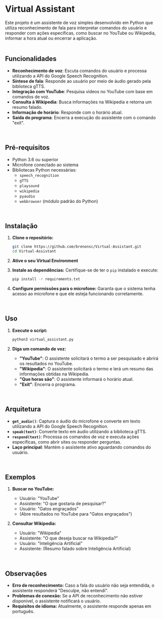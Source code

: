 # Virtual Assistant

Este projeto é um assistente de voz simples desenvolvido em Python que utiliza reconhecimento de fala para interpretar comandos do usuário e responder com ações específicas, como buscar no YouTube ou Wikipedia, informar a hora atual ou encerrar a aplicação.
<br><br>

## Funcionalidades

- **Reconhecimento de voz**: Escuta comandos do usuário e processa utilizando a API do Google Speech Recognition.
- **Síntese de fala**: Responde ao usuário por meio de áudio gerado pela biblioteca gTTS.
- **Integração com YouTube**: Pesquisa vídeos no YouTube com base em comandos de voz.
- **Consulta à Wikipedia**: Busca informações na Wikipedia e retorna um resumo falado.
- **Informação de horário**: Responde com o horário atual.
- **Saída do programa**: Encerra a execução do assistente com o comando "exit".
<br>

## Pré-requisitos

- Python 3.6 ou superior
- Microfone conectado ao sistema
- Bibliotecas Python necessárias:
  - `speech_recognition`
  - `gTTS`
  - `playsound`
  - `wikipedia`
  - `pyaudio`
  - `webbrowser` (módulo padrão do Python)
<br>

## Instalação

1. **Clone o repositório:**

   ```bash
   git clone https://github.com/brenonsc/Virtual-Assistant.git
   cd Virtual-Assistant
   ```

2. **Ative o seu Virtual Environment**

3. **Instale as dependências:**
   Certifique-se de ter o `pip` instalado e execute:

   ```bash
   pip install -r requirements.txt
   ```

4. **Configure permissões para o microfone:**
   Garanta que o sistema tenha acesso ao microfone e que ele esteja funcionando corretamente.
<br>

## Uso

1. **Execute o script:**

   ```bash
   python3 virtual_assistant.py
   ```

2. **Diga um comando de voz:**

   - **"YouTube"**: O assistente solicitará o termo a ser pesquisado e abrirá os resultados no YouTube.
   - **"Wikipedia"**: O assistente solicitará o termo e lerá um resumo das informações obtidas na Wikipedia.
   - **"Que horas são"**: O assistente informará o horário atual.
   - **"Exit"**: Encerra o programa.
<br>

## Arquitetura

- **`get_audio()`**: Captura o áudio do microfone e converte em texto utilizando a API do Google Speech Recognition.
- **`speak(text)`**: Converte texto em áudio utilizando a biblioteca gTTS.
- **`respond(text)`**: Processa os comandos de voz e executa ações específicas, como abrir sites ou responder perguntas.
- **Laço principal**: Mantém o assistente ativo aguardando comandos do usuário.
<br>

## Exemplos

1. **Buscar no YouTube:**

   - Usuário: "YouTube"
   - Assistente: "O que gostaria de pesquisar?"
   - Usuário: "Gatos engraçados"
   - (Abre resultados no YouTube para "Gatos engraçados")

2. **Consultar Wikipedia:**

   - Usuário: "Wikipedia"
   - Assistente: "O que deseja buscar na Wikipedia?"
   - Usuário: "Inteligência Artificial"
   - Assistente: (Resumo falado sobre Inteligência Artificial)
<br>

## Observações

- **Erro de reconhecimento:** Caso a fala do usuário não seja entendida, o assistente responderá "Desculpe, não entendi".
- **Problemas de conexão:** Se a API de reconhecimento não estiver disponível, o assistente notificará o usuário.
- **Requisitos de idioma:** Atualmente, o assistente responde apenas em português.
